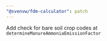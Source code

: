 ```yaml
---
"@svenvw/fdm-calculator": patch
---
```


Add check for bare soil crop codes at `determineManureAmmoniaEmissionFactor`
